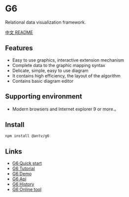 # G6

Relational data visualization framework.

[中文 README](README-zh_CN.md)

## Features

* Easy to use graphics, interactive extension mechanism
* Complete data to the graphic mapping syntax
* Delicate, simple, easy to use diagram
* It contains high efficiency, the layout of the algorithm
* Contains basic diagram editor

## Supporting environment

* Modern browsers and Internet explorer 9 or more.。

## Install

```bash
npm install @antv/g6
```

## Links

* [G6 Quick start](https://antv.alipay.com/g6/doc/index.html)
* [G6 Tutorial](https://antv.alipay.com/g6/doc/tutorial/base.html)
* [G6 Demo](https://antv.alipay.com/g6/demo/index.html)
* [G6 Api](https://antv.alipay.com/g6/api/index.html)
* [G6 History](https://antv.alipay.com/g6/doc/history.html)
* [G6 Online tool](https://antv.alipay.com/g6/tools/index.html)
